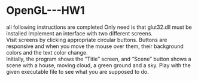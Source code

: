 # OpenGL---HW1
all following instructions are completed
Only need is that glut32.dll must be installed
Implement an interface with two different screens.  
Visit screens by clicking appropriate circular buttons. 
Buttons are responsive and when you move the mouse over them, 
their background colors and the text color change.  
Initially, the program shows the “Title” screen, and “Scene” button shows a scene with a house, moving cloud, a green ground and a sky. 
Play with the given executable file to see what you are supposed to do.    
